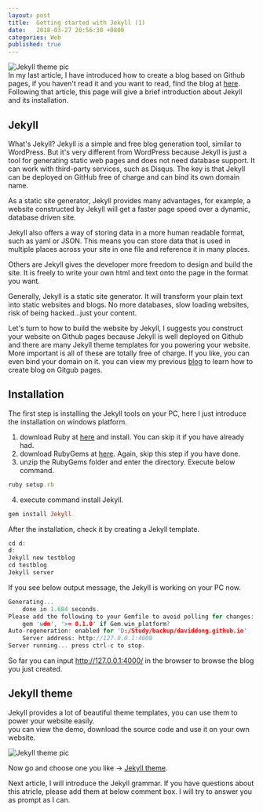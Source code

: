 ```yaml
---
layout: post
title:  Getting started with Jekyll (1)
date:   2018-03-27 20:56:30 +0800
categories: Web
published: true
---
```

![Jekyll theme pic]({{site.baseurl}}/assets/image/web-jekyll-1-cover.png)    
In my last article, I have introduced how to create a blog based on Github pages, if you haven't read it and you want to read, find the blog at [here]({{site.baseurl}}/web/github/2018/03/23/Github-github-blog.html).<br>
Following that article, this page will give a brief introduction about Jekyll and its installation.

## Jekyll
What's Jekyll?
Jekyll is a simple and free blog generation tool, similar to WordPress. But it's very different from WordPress because Jekyll is just a tool for generating static web pages and does not need database support. It can work with third-party services, such as Disqus. The key is that Jekyll can be deployed on GitHub free of charge and can bind its own domain name.

As a static site generator, Jekyll provides many advantages, for example, a website constructed by Jekyll will get a faster page speed over a dynamic, database driven site.

Jekyll also offers a way of storing data in a more human readable format, such as yaml or JSON. This means you can store data that is used in multiple places across your site in one file and reference it in many places.

Others are Jekyll gives the developer more freedom to design and build the site. It is freely to write your own html and text onto the page in the format you want.

Generally, Jekyll is a static site generator. It will transform your plain text into static websites and blogs. No more databases, slow loading websites, risk of being hacked…just your content.

Let's turn to how to build the website by Jekyll, I suggests you construct your website on Github pages because Jekyll is well deployed on Github and there are many Jekyll theme templates for you powering your website. More important is all of these are totally free of charge. If you like, you can even bind your domain on it. you can view my previous [blog]({{site.baseurl}}/web/github/2018/03/23/Others-github-blog.html) to learn how to create blog on Gitgub pages. 
## Installation
The first step is installing the Jekyll tools on your PC, here I just introduce the installation on windows platform.

1. download Ruby at [here](https://rubyinstaller.org/) and install. You can skip it if you have already had.
2. download RubyGems at [here](https://rubygems.org/pages/download). Again, skip this step if you have done.
3. unzip the RubyGems folder and enter the directory. Execute below command.
```ruby
ruby setup.rb
``` 
4. execute command install Jekyll.
```ruby
gem install Jekyll
```
After the installation, check it by creating a Jekyll template.
```c
cd d:
d:
Jekyll new testblog
cd testblog
Jekyll server
```
If you see below output message, the Jekyll is working on your PC now.
```c
Generating...
    done in 1.684 seconds.
Please add the following to your Gemfile to avoid polling for changes:
    gem 'wdm', '>= 0.1.0' if Gem.win_platform?
Auto-regeneration: enabled for 'D:/Study/backup/daviddong.github.io'
    Server address: http://127.0.0.1:4000
Server running... press ctrl-c to stop.
```
So far you can input http://127.0.0.1:4000/ in the browser to browse the blog you just created.

## Jekyll theme
Jekyll provides a lot of beautiful theme templates, you can use them to power your website easily.<br> 
you can view the demo, download the source code and use it on your own website.

![Jekyll theme pic]({{site.baseurl}}/assets/image/web-jekyll-1-template.png)

Now go and choose one you like -> [Jekyll theme](http://jekyllthemes.org/).

Next article, I will introduce the Jekyll grammar. If you have questions about this atricle, please add them at below comment box. I will try to answer you as prompt as I can.

